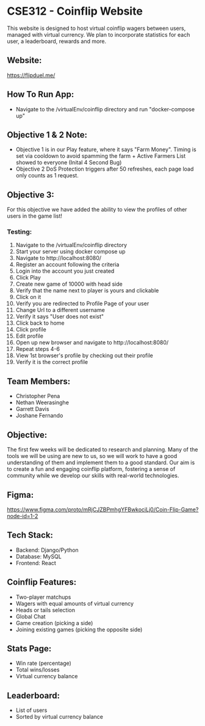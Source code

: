 # CSE312 - Coinflip Website
This website is designed to host virtual coinflip wagers between users, managed with virtual currency. We plan to incorporate statistics for each user, a leaderboard, rewards and more.

## Website:
https://flipduel.me/

## How To Run App:
- Navigate to the /virtualEnv/coinflip directory and run "docker-compose up"

## Objective 1 & 2 Note:
- Objective 1 is in our Play feature, where it says "Farm Money". Timing is set via cooldown to avoid spamming the farm + Active Farmers List showed to everyone (Inital 4 Second Bug)
- Objective 2 DoS Protection triggers after 50 refreshes, each page load only counts as 1 request.
## Objective 3:
For this objective we have added the ability to view the profiles of other users in the game list!
### Testing:
1. Navigate to the /virtualEnv/coinflip directory
2. Start your server using docker compose up
3. Navigate to http://localhost:8080/
4. Register an account following the criteria
5. Login into the account you just created
6. Click Play
7. Create new game of 10000 with head side
8. Verify that the name next to player is yours and clickable
9. Click on it
10. Verify you are redirected to Profile Page of your user
11. Change Url to a different username
12. Verify it says "User does not exist"
13. Click back to home
14. Click profile
15. Edit profile
16. Open up new browser and navigate to http://localhost:8080/
17. Repeat steps 4-6
18. View 1st browser's profile by checking out their profile
19. Verify it is the correct profile 

## Team Members:
- Christopher Pena
- Nethan Weerasinghe
- Garrett Davis
- Joshane Fernando
## Objective:
The first few weeks will be dedicated to research and planning. Many of the tools we will be using are new to us, so we will work to have a good understanding of them and implement them to a good standard. Our aim is to create a fun and engaging coinflip platform, fostering a sense of community while we develop our skills with real-world technologies.
## Figma:
https://www.figma.com/proto/mRjCJZBPmhgYFBwkociLj0/Coin-Flip-Game?node-id=1-2
## Tech Stack:
- Backend: Django/Python
- Database: MySQL
- Frontend: React
## Coinflip Features:
- Two-player matchups
- Wagers with equal amounts of virtual currency
- Heads or tails selection
- Global Chat
- Game creation (picking a side)
- Joining existing games (picking the opposite side)
## Stats Page:
- Win rate (percentage)
- Total wins/losses
- Virtual currency balance
## Leaderboard:
- List of users
- Sorted by virtual currency balance
